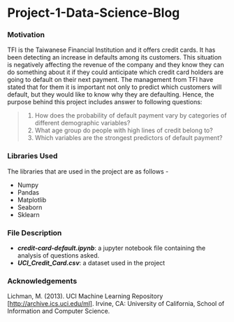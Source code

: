 # Project-1-Data-Science-Blog

### Motivation
TFI is the Taiwanese Financial Institution and it offers credit cards. It has been detecting an increase in defaults among its customers. This situation is negatively affecting the revenue of the company and they know they can do something about it if they could anticipate which credit card holders are going to default on their next payment. The management from TFI have stated that for them it is important not only to predict which customers will default, but they would like to know why they are defaulting. Hence, the purpose behind this project includes answer to following questions:
  > 1. How does the probability of default payment vary by categories of different demographic variables?
  > 2. What age group do people with high lines of credit belong to?
  > 3. Which variables are the strongest predictors of default payment?


### Libraries Used
The libraries that are used in the project are as follows - 
- Numpy
- Pandas
- Matplotlib
- Seaborn
- Sklearn


### File Description
- ***credit-card-default.ipynb***: a jupyter notebook file containing the analysis of questions asked.
- ***UCI_Credit_Card.csv***: a dataset used in the project


### Acknowledgements
Lichman, M. (2013). UCI Machine Learning Repository [http://archive.ics.uci.edu/ml]. Irvine, CA: University of California, School of Information and Computer Science.  

